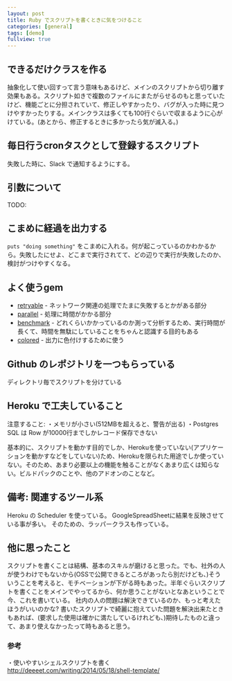 ```yaml
---
layout: post
title: Ruby でスクリプトを書くときに気をつけること
categories: [general]
tags: [demo]
fullview: true
---
```


## できるだけクラスを作る

抽象化して使い回すって言う意味もあるけど、メインのスクリプトから切り離す効果もある。スクリプト如きで複数のファイルにまたがらせるのもと思っていたけど、機能ごとに分担されていて、修正しやすかったり、バグが入った時に見つけやすかったりする。メインクラスは多くても100行ぐらいで収まるように心がけている。(あとから、修正するときに多かったら気が滅入る。)

## 毎日行うcronタスクとして登録するスクリプト

失敗した時に、Slack で通知するようにする。

## 引数について

TODO:

## こまめに経過を出力する

`puts "doing something"` をこまめに入れる。何が起こっているのかわかるから。失敗したにせよ、どこまで実行されてて、どの辺りで実行が失敗したのか、検討がつけやすくなる。

## よく使うgem

- [retryable](https://github.com/kamui/retriable) - ネットワーク関連の処理でたまに失敗するとかがある部分
- [parallel](https://github.com/grosser/parallel) - 処理に時間がかかる部分
- [benchmark](http://qiita.com/scivola/items/c5b2aeaf7d67a9ef310a) - どれくらいかかっているのか測って分析するため、実行時間が長くて、時間を無駄にしていることをちゃんと認識する目的もある
- [colored](https://github.com/defunkt/colored) - 出力に色付けするために使う

## Github のレポジトリを一つもらっている

ディレクトリ毎でスクリプトを分けている

## Heroku で工夫していること

注意すること:
・メモリが小さい(512MBを超えると、警告が出る)
・Postgres SQL は Row が10000行までしかレコード保存できない

基本的に、スクリプトを動かす目的でしか、Herokuを使っていない(アプリケーションを動かすなどをしていない)ため、Herokuを限られた用途でしか使っていない。そのため、あまり必要以上の機能を触ることがなくあまり広くは知らない。ビルドパックのことや、他のアドオンのことなど。

## 備考: 関連するツール系

Heroku の Scheduler を使っている。
GoogleSpreadSheetに結果を反映させている事が多い。
そのための、ラッパークラスも作っている。

## 他に思ったこと

スクリプトを書くことは結構、基本のスキルが磨けると思った。でも、社外の人が使うわけでもないから(OSSで公開できるところがあったら別だけども、)そういうことを考えると、モチベーションが下がる時もあった。半年ぐらいスクリプトを書くことをメインでやってるから、何か思うことがないとなあということで今、これを書いている。
社内の人の問題は解決できているのか、もっと考えたほうがいいのかな? 書いたスクリプトで綺麗に抱えていた問題を解決出来たときもあれば、(要求した使用は確かに満たしているけれども、)期待したものと違って、あまり使えなかったって時もあると思う。

### 参考

・使いやすいシェルスクリプトを書く
http://deeeet.com/writing/2014/05/18/shell-template/

